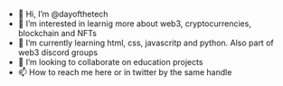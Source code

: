 - 👋 Hi, I’m @dayofthetech
- 👀 I’m interested in learnig more about web3, cryptocurrencies, blockchain and NFTs
- 🌱 I’m currently learning html, css, javascritp and python. Also part of web3 discord groups
- 💞️ I’m looking to collaborate on education projects
- 📫 How to reach me here or in twitter by the same handle

<!---
dayofthetech/dayofthetech is a ✨ special ✨ repository because its `README.md` (this file) appears on your GitHub profile.
You can click the Preview link to take a look at your changes.
--->
